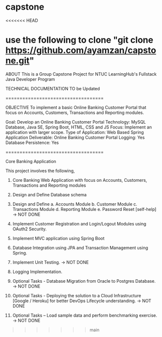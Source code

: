 # capstone
<<<<<<< HEAD

use the following to clone
"git clone https://github.com/ayamzan/capstone.git"
===================================

ABOUT
This is a Group Capstone Project for NTUC LearningHub's Fullstack Java Developer Program

TECHNICAL DOCUMENTATION
TO be Updated

===================================

OBJECTIVE
To implement a basic Online Banking Customer Portal that focus on Accounts, Customers, Transactions and Reporting modules.

Goal: Develop an Online Banking Customer Portal
Technology: MySQL Database, Java SE, Spring Boot, HTML, CSS and JS
Focus: Implement an application with larger scope.
Type of Application: Web Based Spring Application
Deliverable: Online Banking Customer Portal
Logging: Yes
Database Persistence: Yes

===================================

Core Banking Application

This project involves the following,

1) Core Banking Web Application with focus on Accounts, Customers, Transactions and Reporting modules
2) Design and Define Database schema
3) Design and Define
a. Accounts Module
b. Customer Module
c. Transactions Module
d. Reporting Module
e. Password Reset [self-help] -> NOT DONE

4) Implement Customer Registration and Login/Logout Modules using OAuth2 Security.
5) Implement MVC application using Spring Boot
6) Database Integration using JPA and Transaction Management using Spring.
7) Implement Unit Testing. -> NOT DONE
8) Logging Implementation.
9) Optional Tasks - Database Migration from Oracle to Postgres Database. -> NOT DONE
10) Optional Tasks - Deploying the solution to a Cloud Infrastructure [Google / Heroku] for better DevOps Lifecycle understanding. -> NOT DONE
11) Optional Tasks – Load sample data and perform benchmarking exercise. -> NOT DONE

>>>>>>> main
